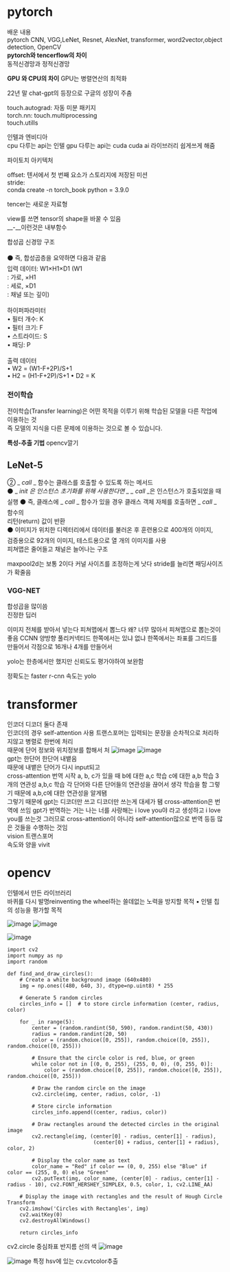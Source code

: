 # pytorch  
배운 내용  
pytorch CNN, VGG,LeNet, Resnet, AlexNet, transformer, word2vector,object detection, OpenCV  
**pytorch와 tencerflow의 차이**  
동적신경망과 정적신경망
  
**GPU 와 CPU의 차이**
GPU는 병렬연산의 최적화  

22년 말 chat-gpt의 등장으로 구글의 성장이 주춤  

touch.autograd: 자동 미분 패키지  
torch.nn: 
touch.multiprocessing  
touch.utills  

인텔과 엔비디아  
cpu 다루는 api는 인텔
gpu 다루는 api는 cuda
cuda ai 라이브러리 쉽게쓰게 해줌  

파이토치 아키텍처  

offset: 텐서에서 첫 번째 요소가 스토리지에 저장된 미션  
stride:  
conda create -n torch_book python = 3.9.0  

tencer는 새로운 자료형  

view를 쓰면 tensor의 shape을 바꿀 수 있음  
__-__이런것은 내부함수

합성곱 신경망 구조<br/><br/>
⚫ 즉, 합성곱층을 요약하면 다음과 같음<br/>
입력 데이터: W1×H1×D1 (W1<br/>
: 가로, ×H1<br/>
: 세로, ×D1<br/>
: 채널 또는 깊이)<br/><br/>
하이퍼파라미터<br/>
• 필터 개수: K<br/>
• 필터 크기: F<br/>
• 스트라이드: S<br/>
• 패딩: P<br/><br/>
출력 데이터<br/>
• W2 = (W1-F+2P)/S+1<br/>
• H2 = (H1-F+2P)/S+1
• D2 = K<br/>  

### 전이학습  
전이학습(Transfer learning)은 어떤 목적을 이루기 위해 학습된 모델을 다른 작업에 이용하는 것  
즉 모델의 지식을 다른 문제에 이용하는 것으로 볼 수 있습니다.  

**특성-추출 기법**
opencv깔기  
## LeNet-5  <br/>
② _ _call_ _ 함수는 클래스를 호출할 수 있도록 하는 메서드<br/>
⚫ _ _init_ _은 인스턴스 초기화를 위해 사용한다면 _ _ call_ _은 인스턴스가 호출되었을 때<br/>
실행
⚫ 즉, 클래스에 _ _call_ _ 함수가 있을 경우 클래스 객체 자체를 호출하면 _ _call_ _ 함수의<br/>
리턴(return) 값이 반환<br/>
⚫ 이미지가 위치한 디렉터리에서 데이터를 불러온 후 훈련용으로 400개의 이미지, <br/>
검증용으로 92개의 이미지, 테스트용으로 열 개의 이미지를 사용<br/>
피쳐맵은 줄어들고 채널은 늘어나는 구조  <br/>

maxpool2d는 보통 2이다
커널 사이즈를 조정하는게 낫다
stride를 늘리면 패딩사이즈가 확줄음

### VGG-NET  
합성곱을 많이씀  
진정한 딥러  

이미지 전체를 받아서 넣는다 피쳐맵에서 뽑느다
왜? 너무 많아서 피쳐맵으로 뽑는것이 좋음
CCNN 양방향 풀리커넥티드 한쪽에서는 있냐 없냐 한쪽에서는 좌표를 
그리드를 만들어서 각점으로 16개나 4개를 만들어서 

yolo는 한층에서만 했지만 신뢰도도 평가야하여 보완함

정확도는 faster r-cnn 속도는 yolo
# transformer 
인코더 디코더 둘다 존재  
인코더의 경우 self-attention 사용
트랜스포머는 입력되는 문장을 순차적으로 처리하지않고 병렬로 한번에 처리  
때문에 단어 정보와 위치정보를 합해서 처
![image](https://github.com/barabonda/SK-AI-FLY/assets/108683454/6ffd68e8-9f01-4ce8-8584-ec3ed375c68c)
![image](https://github.com/barabonda/SK-AI-FLY/assets/108683454/78ea0a36-a194-4df3-b853-793cdcf69e54)  
gpt는 한단어 한단어 내뱉음  
때문에 내뱉은 단어가 다시 input되고  
cross-attention 번역 시작
a, b, c가 있을 때
b에 대한 a,c 학습 c에 대한 a,b 학습 3개의 연관성 a,b,c 학습
각 단어와 다른 단어들의 연관성을 끊어서 생각
학습을 함 그렇기 때문에 a,b,c에 대한 연관성을 알게됌  
그렇기 때문에 gpt는 디코더만 쓰고 
디코더만 쓰는게 대세가 됌
cross-attention은 번역에 쓰임
gpt가 번역하는 거는
나는 너를 사랑해는 i love you야 라고 생성하고 i love you를 쓰는것
그러므로 cross-attention이 아니라 self-attention많으로 번역 등등 많은 것들을 수행하는 것임  
vision 트랜스포머  
속도와 양을 
vivit  
# opencv  
인텔에서 만든 라이브러리  
바퀴를 다시 발명reinventing the wheel하는 쓸데없는 노력을 방지할 목적
▪ 인텔 칩의 성능을 평가할 목적

![image](https://github.com/barabonda/SK-AI-FLY/assets/108683454/da6eafbb-b156-4330-ab50-67e15d5279ba)
![image](https://github.com/barabonda/SK-AI-FLY/assets/108683454/c22adf30-79ae-4f06-adca-1c7f5cf00bc0)

![image](https://github.com/barabonda/SK-AI-FLY/assets/108683454/d8bf20b9-2b5c-45cf-be97-890b62bd46e5)  
```
import cv2
import numpy as np
import random

def find_and_draw_circles():
    # Create a white background image (640x480)
    img = np.ones((480, 640, 3), dtype=np.uint8) * 255

    # Generate 5 random circles
    circles_info = []  # to store circle information (center, radius, color)

    for _ in range(5):
        center = (random.randint(50, 590), random.randint(50, 430))
        radius = random.randint(20, 50)
        color = (random.choice([0, 255]), random.choice([0, 255]), random.choice([0, 255]))

        # Ensure that the circle color is red, blue, or green
        while color not in [(0, 0, 255), (255, 0, 0), (0, 255, 0)]:
            color = (random.choice([0, 255]), random.choice([0, 255]), random.choice([0, 255]))

        # Draw the random circle on the image
        cv2.circle(img, center, radius, color, -1)

        # Store circle information
        circles_info.append((center, radius, color))

        # Draw rectangles around the detected circles in the original image
        cv2.rectangle(img, (center[0] - radius, center[1] - radius), 
                            (center[0] + radius, center[1] + radius), color, 2)

        # Display the color name as text
        color_name = "Red" if color == (0, 0, 255) else "Blue" if color == (255, 0, 0) else "Green"
        cv2.putText(img, color_name, (center[0] - radius, center[1] - radius - 10), cv2.FONT_HERSHEY_SIMPLEX, 0.5, color, 1, cv2.LINE_AA)

    # Display the image with rectangles and the result of Hough Circle Transform
    cv2.imshow('Circles with Rectangles', img)
    cv2.waitKey(0)
    cv2.destroyAllWindows()

    return circles_info
```
cv2.circle
중심좌표 반지름 선의 색
![image](https://github.com/barabonda/SK-AI-FLY/assets/108683454/ad1f727c-ff5b-4704-9471-c9ee07fffb10)  



![image](https://github.com/barabonda/SK-AI-FLY/assets/108683454/f5b28e8d-54c7-4914-989a-2f4b77cf3d5c)
특정 hsv에 있는 cv.cvtcolor추출
